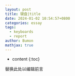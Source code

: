 ```yaml
---
layout: post
title: 键盘|title
date: 2024-01-02 10:54:57+0800
categories: essay
tags:
  - keyboards
  - report
author: Bumon
mathjax: true
---
```


* content
{:toc}

替换此处以编辑前言





## 

